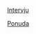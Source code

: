 [Intervju](https://raw.githubusercontent.com/SoftverInzenjeringETFSA/SI2014Tim10/master/Interview.md)

[Ponuda](https://github.com/SoftverInzenjeringETFSA/SI2014Tim10/blob/master/Ponuda.pdf)
